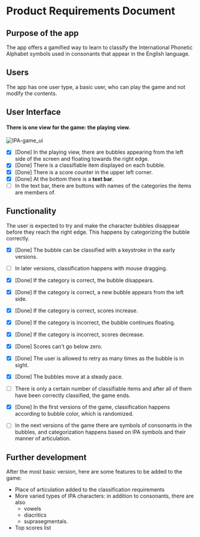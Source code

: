 # Product Requirements Document

## Purpose of the app
The app offers a gamified way to learn to classify the International Phonetic Alphabet symbols used in consonants that appear in the English language.

## Users
The app has one user type, a basic user, who can play the game and not modify the contents.

## User Interface
#### There is one view for the game: the playing view.

![IPA-game_ui](https://user-images.githubusercontent.com/40118812/112819372-3346d280-908d-11eb-8f7b-9a0442a7f18c.png)

- [x] [Done] In the playing view, there are bubbles appearing from the left side of the screen and floating towards the right edge.
- [x] [Done] There is a classifiable item displayed on each bubble.
- [x] [Done] There is a score counter in the upper left corner.
- [x] [Done] At the bottom there is a **text bar**.
- [ ] In the text bar, there are buttons with names of the categories the items are members of.

## Functionality
The user is expected to try and make the character bubbles disappear before they reach the right edge. This happens by categorizing the bubble correctly.
- [x] [Done] The bubble can be classified with a keystroke in the early versions.
- [ ] In later versions, classification happens with mouse dragging.
- [x] [Done] If the category is correct, the bubble disappears.
- [x] [Done] If the category is correct, a new bubble appears from the left side.
- [x] [Done] If the category is correct, scores increase.
- [x] [Done] If the category is incorrect, the bubble continues floating.
- [x] [Done] If the category is incorrect, scores decrease.
- [x] [Done] Scores can't go below zero.
- [x] [Done] The user is allowed to retry as many times as the bubble is in sight.

- [x] [Done] The bubbles move at a steady pace. 
- [ ] There is only a certain number of classifiable items and after all of them have been correctly classified, the game ends.
- [x] [Done] In the first versions of the game, classification happens according to bubble color, which is randomized.
- [ ] In the next versions of the game there are symbols of consonants in the bubbles, and categorization happens based on IPA symbols and their manner of articulation.

## Further development
After the most basic version, here are some features to be added to the game:
- Place of articulation added to the classification requirements
- More varied types of IPA characters: in addition to consonants, there are also 
  - vowels
  - diacritics
  - suprasegmentals.
- Top scores list
